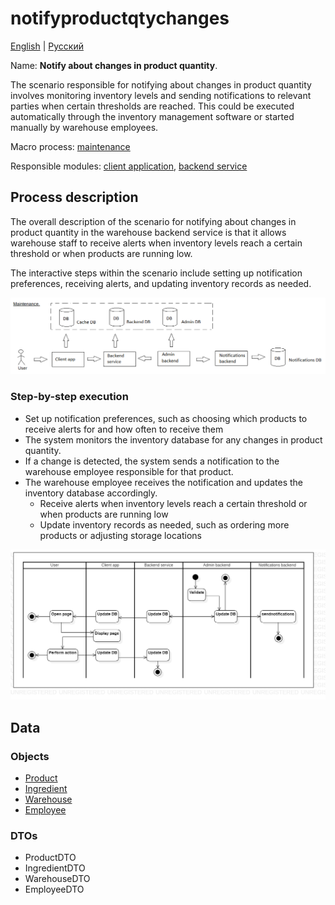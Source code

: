 # notifyproductqtychanges 

[English](notifyproductqtychanges.md) | [Русский](notifyproductqtychanges.ru.md)

Name: **Notify about changes in product quantity**.

The scenario responsible for notifying about changes in product quantity involves monitoring inventory levels and sending notifications to relevant parties when certain thresholds are reached. 
This could be executed automatically through the inventory management software or started manually by warehouse employees.

Macro process: [maintenance](../../macroprocesses/maintenance.md)

Responsible modules: [client application](../../frontend/warehouseclient.md), [backend service](../../backend/warehousebackend.md)

## Process description

The overall description of the scenario for notifying about changes in product quantity in the warehouse backend service is that it allows warehouse staff to receive alerts when inventory levels reach a certain threshold or when products are running low. 

The interactive steps within the scenario include setting up notification preferences, receiving alerts, and updating inventory records as needed.

![maintenance_overall](../../img/maintenance_overall.png)

### Step-by-step execution

- Set up notification preferences, such as choosing which products to receive alerts for and how often to receive them
- The system monitors the inventory database for any changes in product quantity.
- If a change is detected, the system sends a notification to the warehouse employee responsible for that product.
- The warehouse employee receives the notification and updates the inventory database accordingly.
    - Receive alerts when inventory levels reach a certain threshold or when products are running low
    - Update inventory records as needed, such as ordering more products or adjusting storage locations

![customer.rateorder](../../img/activitydiagrams/customer.rateorder.png)

## Data 

### Objects

- [Product](https://github.com/alexeysp11/workflow-lib/blob/main/src/Models/Business/Products/Product.cs)
- [Ingredient](https://github.com/alexeysp11/workflow-lib/blob/main/src/Models/Business/Products/Ingredient.cs)
- [Warehouse](https://github.com/alexeysp11/workflow-lib/blob/main/src/Models/Business/InformationSystem/Warehouse.cs) 
- [Employee](https://github.com/alexeysp11/workflow-lib/blob/main/src/Models/Business/InformationSystem/Employee.cs)

### DTOs

- ProductDTO
- IngredientDTO
- WarehouseDTO
- EmployeeDTO
